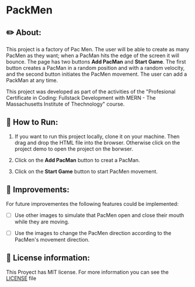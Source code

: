 # PackMen


## ✏️ About:
This project is a factory of Pac Men. The user will be able to create as many PacMen as they want; when a PacMan hits the edge of the screen it will bounce. The page has two buttons **Add PacMan** and **Start Game**. The first button creates a PacMan in a random position and with a random velocity, and the second button initiates the PacMen movement. The user can add a PackMan at any time. 

This project was developed as part of the activities of the "Profesional Certificate in Coding: Fullstack Development with MERN - The Massachusetts Institute of Thechnology" course.   

## 🏁 How to Run: 

1. If you want to run this project locally, clone it on your machine. Then drag and drop the HTML file into the browser.
Otherwise click on the project demo to open the project on the borwser.

2. Click on the **Add PacMan** button to creat a PacMan.

3. Click on the **Start Game** button to start PacMen movement.


## 🚀 Improvements:

For future improvementes the following features could be implemented:

- [ ] Use other images to simulate that PacMen open and close their mouth while they are moving. 
- [ ] Use the images to change the PacMen direction according to the PacMen's movement direction.  


## 🔑 License information: 

This Proyect has MIT license. For more information you can see the [LICENSE](./LICENSE) file 
